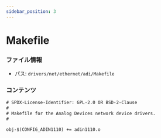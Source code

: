 ```yaml
---
sidebar_position: 3
---
```

# Makefile

### ファイル情報

- パス: `drivers/net/ethernet/adi/Makefile`

### コンテンツ

```txt
# SPDX-License-Identifier: GPL-2.0 OR BSD-2-Clause
#
# Makefile for the Analog Devices network device drivers.
#

obj-$(CONFIG_ADIN1110) += adin1110.o

```
